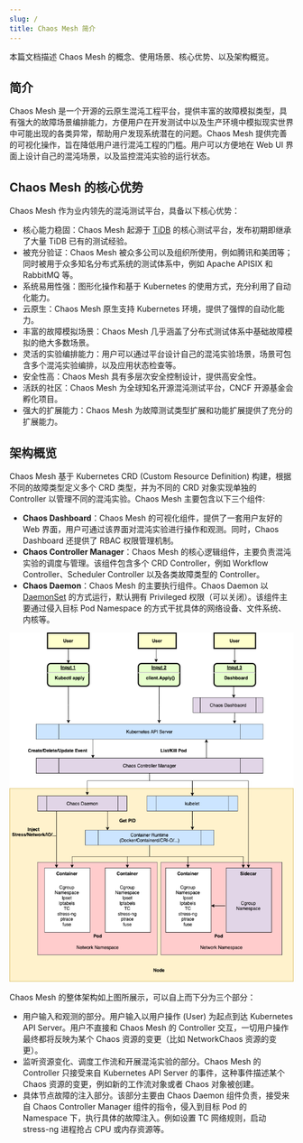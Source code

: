 ```yaml
---
slug: /
title: Chaos Mesh 简介
---
```


本篇文档描述 Chaos Mesh 的概念、使用场景、核心优势、以及架构概览。

## 简介

Chaos Mesh 是一个开源的云原生混沌工程平台，提供丰富的故障模拟类型，具有强大的故障场景编排能力，方便用户在开发测试中以及生产环境中模拟现实世界中可能出现的各类异常，帮助用户发现系统潜在的问题。Chaos Mesh 提供完善的可视化操作，旨在降低用户进行混沌工程的门槛。用户可以方便地在 Web UI 界面上设计自己的混沌场景，以及监控混沌实验的运行状态。

## Chaos Mesh 的核心优势

Chaos Mesh 作为业内领先的混沌测试平台，具备以下核心优势：

- 核心能力稳固：Chaos Mesh 起源于 [TiDB](https://github.com/pingcap/tidb) 的核心测试平台，发布初期即继承了大量 TiDB 已有的测试经验。
- 被充分验证：Chaos Mesh 被众多公司以及组织所使用，例如腾讯和美团等；同时被用于众多知名分布式系统的测试体系中，例如 Apache APISIX 和 RabbitMQ 等。
- 系统易用性强：图形化操作和基于 Kubernetes 的使用方式，充分利用了自动化能力。
- 云原生：Chaos Mesh 原生支持 Kubernetes 环境，提供了强悍的自动化能力。
- 丰富的故障模拟场景：Chaos Mesh 几乎涵盖了分布式测试体系中基础故障模拟的绝大多数场景。
- 灵活的实验编排能力：用户可以通过平台设计自己的混沌实验场景，场景可包含多个混沌实验编排，以及应用状态检查等。
- 安全性高：Chaos Mesh 具有多层次安全控制设计，提供高安全性。
- 活跃的社区：Chaos Mesh 为全球知名开源混沌测试平台，CNCF 开源基金会孵化项目。
- 强大的扩展能力：Chaos Mesh 为故障测试类型扩展和功能扩展提供了充分的扩展能力。

## 架构概览

Chaos Mesh 基于 Kubernetes CRD (Custom Resource Definition) 构建，根据不同的故障类型定义多个 CRD 类型，并为不同的 CRD 对象实现单独的 Controller 以管理不同的混沌实验。Chaos Mesh 主要包含以下三个组件:

- **Chaos Dashboard**：Chaos Mesh 的可视化组件，提供了一套用户友好的 Web 界面，用户可通过该界面对混沌实验进行操作和观测。同时，Chaos Dashboard 还提供了 RBAC 权限管理机制。
- **Chaos Controller Manager**：Chaos Mesh 的核心逻辑组件，主要负责混沌实验的调度与管理。该组件包含多个 CRD Controller，例如 Workflow Controller、Scheduler Controller 以及各类故障类型的 Controller。
- **Chaos Daemon**：Chaos Mesh 的主要执行组件。Chaos Daemon 以 [DaemonSet](https://kubernetes.io/docs/concepts/workloads/controllers/daemonset/) 的方式运行，默认拥有 Privileged 权限（可以关闭）。该组件主要通过侵入目标 Pod Namespace 的方式干扰具体的网络设备、文件系统、内核等。

![Architecture](img/architecture.png)

Chaos Mesh 的整体架构如上图所展示，可以自上而下分为三个部分：

- 用户输入和观测的部分。用户输入以用户操作 (User) 为起点到达 Kubernetes API Server。用户不直接和 Chaos Mesh 的 Controller 交互，一切用户操作最终都将反映为某个 Chaos 资源的变更（比如 NetworkChaos 资源的变更）。
- 监听资源变化、调度工作流和开展混沌实验的部分。Chaos Mesh 的 Controller 只接受来自 Kubernetes API Server 的事件，这种事件描述某个 Chaos 资源的变更，例如新的工作流对象或者 Chaos 对象被创建。
- 具体节点故障的注入部分。该部分主要由 Chaos Daemon 组件负责，接受来自 Chaos Controller Manager 组件的指令，侵入到目标 Pod 的 Namespace 下，执行具体的故障注入。例如设置 TC 网络规则，启动 stress-ng 进程抢占 CPU 或内存资源等。
